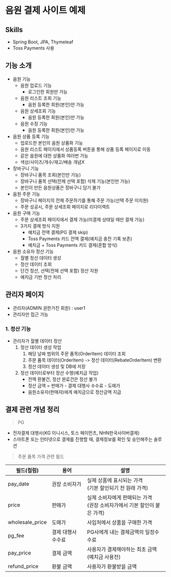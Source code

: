# 음원 결제 사이트 예제
## Skills
- Spring Boot, JPA, Thymeleaf
- Toss Payments 사용
## 기능 소개
- 음원 기능
  - 음원 업로드 기능
    - 로그인한 회원만 가능
  - 음원 리스트 조회 기능
    - 음원 등록한 회원(본인)만 가능
  - 음원 상세조회 기능
    - 음원 등록한 회원(본인)만 가능
  - 음원 수정 기능
    - 음원 등록한 회원(본인)만 가능
- 음원 상품 등록 기능
  - 업로드한 본인의 음원 상품화 기능
  - 음원 리스트 페이지에서 상품등록 버튼을 통해 상품 등록 페이지로 이동
  - 같은 음원에 대한 상품화 여러번 가능
  - 색상/사이즈/개수/재고/배송 개념X
- 장바구니 기능
  - 장바구니 품목 조회(본인만 가능)
  - 장바구니 품목 선택(전체 선택 포함) 삭제 기능(본인만 가능)
  - 본인이 만든 음원상품은 장바구니 담기 불가
- 음원 주문 기능
  - 장바구니 페이지의 전체 주문하기를 통해 주문 가능(선택 주문 미지원)
  - 주문 성공시, 주문 상세조회 페이지로 리다이렉트 
- 음원 구매 기능
  - 주문 상세조회 페이지에서 결제 가능(미결제 상태일 때만 결제 가능)
  - 3가지 결제 방식 지원
    - 예치금 전액 결제(PG 결제 skip)
    - Toss Payments 카드 전액 결제(예치금 충전 기록 보존)
    - 예치금 + Toss Payments 카드 결제(혼합 방식)
- 음원 소유자 정산 기능
  - 월별 정산 데이터 생성
  - 정산 데이터 조회
  - 단건 정산, 선택(전체 선택 포함) 정산 지원
  - 예치금 기반 정산 처리

## 관리자 페이지
- 관리자(ADMIN 권한가진 회원) : user1
- 관리자만 접근 가능 
### 1. 정산 기능
- 관리자가 월별 데이터 정산
  1) 정산 데이터 생성 작업
     1) 해당 날짜 범위의 주문 품목(OrderItem) 데이터 조회
     2) 주문 품목 데이터(OrderItem) -> 정산 데이터(RebateOrderItem) 변환
     3) 정산 데이터 생성 및 DB에 저장
  2) 정산 데이터로부터 정산 수행(예치금 작업)
     - 전액 환불건, 정산 완료건은 정산 불가
     - 정산 금액 = 판매가 - 결제 대행사 수수료 - 도매가
     - 음원소유자(판매자)에게 예치금으로 정산금액 지급

## 결제 관련 개념 정리
>PG 
  - 전자결제 대행사(KG 이니시스, 토스 페이먼츠, NHN한국사이버결제)
  - 스마트폰 또는 인터넷으로 결제를 진행할 때, 결제정보를 확인 및 승인해주는 솔루션
  
>주문 품목 가격 관련 필드

| 필드(컬럼)          | 용어         | 설명                                                |
|-----------------|------------|---------------------------------------------------|
| pay_date        | 권장 소비자가    | 실제 상품에 표시되는 가격<br/>(기본 할인되기 전 원래 가격)              |
| price           | 판매가        | 실제 소비자에게 판매되는 가격<br/>(권장 소비자가에서 기본 할인이 붙은 가격)     |
| wholesale_price | 도매가        | 사입처에서 상품을 구매한 가격                                  |
| pg_fee          | 결제 대행사 수수료 | PG사에게 내는 결제금액의 일정수수료                              |
| pay_price       | 결제 금액      | 사용자가 결제해야하는 최초 금액(예치금 사용전)                        |
| refund_price    | 환불 금액      | 사용자가 환불받을 금액                                      |
